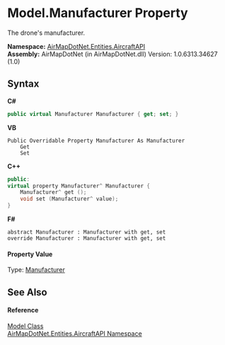 # Model.Manufacturer Property 
 

The drone's manufacturer.

**Namespace:**&nbsp;<a href="e88a074d-270d-a338-9c4a-4dd8f7832785">AirMapDotNet.Entities.AircraftAPI</a><br />**Assembly:**&nbsp;AirMapDotNet (in AirMapDotNet.dll) Version: 1.0.6313.34627 (1.0)

## Syntax

**C#**<br />
``` C#
public virtual Manufacturer Manufacturer { get; set; }
```

**VB**<br />
``` VB
Public Overridable Property Manufacturer As Manufacturer
	Get
	Set
```

**C++**<br />
``` C++
public:
virtual property Manufacturer^ Manufacturer {
	Manufacturer^ get ();
	void set (Manufacturer^ value);
}
```

**F#**<br />
``` F#
abstract Manufacturer : Manufacturer with get, set
override Manufacturer : Manufacturer with get, set
```


#### Property Value
Type: <a href="f3069415-b976-81de-ba81-981c42d20b0b">Manufacturer</a>

## See Also


#### Reference
<a href="ebda4016-f549-93a3-bd14-37621729e72f">Model Class</a><br /><a href="e88a074d-270d-a338-9c4a-4dd8f7832785">AirMapDotNet.Entities.AircraftAPI Namespace</a><br />
